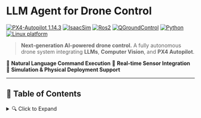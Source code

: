 # LLM Agent for Drone Control

[![PX4-Autopilot 1.14.3](https://img.shields.io/badge/PX4-Autopilot--1.14.3-green.svg)](https://docs.px4.io/main/en/releases/1.14.html)
[![IsaacSim](https://img.shields.io/badge/IsaacSim-4.5.0-silver.svg)](https://docs.isaacsim.omniverse.nvidia.com/latest/index.html)
[![Ros2](https://img.shields.io/badge/Ros2-Humble-violet.svg)](https://docs.ros.org/en/humble/Installation/Ubuntu-Install-Debs.html)
[![QGroundControl](https://img.shields.io/badge/QGroundControl-v4.4.3-yellow.svg)](https://docs.qgroundcontrol.com/master/en/qgc-user-guide/getting_started/quick_start.html)
[![Python](https://img.shields.io/badge/python-3.10-blue.svg)](https://docs.python.org/3/whatsnew/3.10.html)
[![Linux platform](https://img.shields.io/badge/platform-linux--64-orange.svg)](https://releases.ubuntu.com/22.04/)

> **Next-generation AI-powered drone control.**
> A fully autonomous drone system integrating **LLMs**, **Computer Vision**, and **PX4 Autopilot**.

🔹 **Natural Language Command Execution**
🔹 **Real-time Sensor Integration**
🔹 **Simulation & Physical Deployment Support**

---

## 📜 Table of Contents

<details>
  <summary>🔍 Click to Expand</summary>
1. [🌟 Project Overview](#-project-overview)
2. [📐 System Architecture](#-system-architecture)
3. [🛠️ Installation Guide](#%EF%B8%8F-installation-guide)
4. [🚀 Directions to Run the Project](#-directions-to-run-the-project)
5. [🎯 Expected Results](#-expected-results)
6. [🔍 Troubleshooting](#-troubleshooting)
7. [🎥 Demo Video](#-demo-video)
8. [👨‍💻 Contributors](#-contributors)
9. [📜 License](#-license)
<details>
  
---

## 🌟 Project Overview

This project focuses on developing a natural language-controlled drone system that minimizes human intervention. The system allows users to command a PX4 drone via natural language prompts, integrating cutting-edge technologies:

- 🚀 **Large Language Models (LLMs)** for interpreting user commands.
- 🎮 **NVIDIA ISAAC SIM** for sensor simulation.
- 🖼️ **Computer Vision** for object detection and depth estimation.
- 🔗 **MAVLink** for drone communication.
- ✈️ **PX4-Autopilot** for controlling drone actions.

The system translates natural language instructions into mission commands that enable autonomous drone operation, offering flexibility and scalability for real-world applications.

![System Demo GIF](https://via.placeholder.com/800x400.gif?text=Demo+of+Drone+Control)

---

## 📐 System Architecture
<br clear="left">

<div style="display: flex; align-items: center;">
  <div style="flex: 1;">
  <div style="flex: 1;">

```mermaid
graph LR;
  A[User Command] -->|Processed by LLM| B[LLM Module];
  B -->|Generates Tasks| C[Data Integration];
  C -->|Sends Instructions| D[PX4 Controller];
  D -->|Executes Drone Actions| E[Flight Feedback Loop];
```
  </div>
  <div style="flex: 1; padding-left: 20px;">
    <p>The system architecture involves several interconnected components working seamlessly together:</p>
    <ul>
      <li><strong>User Input Layer:</strong> Receives natural language commands from the user.</li>
      <li><strong>LLM Processing Unit:</strong> Interprets and translates commands into actionable tasks.</li>
      <li><strong>Data Integration Module:</strong> Integrates sensor and vision data into the command processing pipeline.</li>
      <li><strong>Execution Layer:</strong> Converts processed commands into PX4-compatible instructions and executes them.</li>
      <li><strong>Feedback Loop:</strong> Collects and processes data from sensors to refine ongoing operations.</li>
    </ul>
  </div>
</div>
---

## 🛠️ Installation Guide

### 1. Clone the Repository
```bash
git clone https://github.com/Bapiggott/IsaacDroneControl.git
cd IsaacDroneControl
```

### 2. Install Dependencies
Ensure Python is installed, then run:
```bash
pip install -r requirements.txt
```

### 3. Install Omniverse Launcher
Download the Omniverse Launcher:
```bash
wget https://install.launcher.omniverse.nvidia.com/installers/omniverse-launcher-linux.AppImage
chmod +x omniverse-launcher-linux.AppImage
./omniverse-launcher-linux.AppImage
```

### 4. Install Required Software

| Software | Description | Installation Guide |
|----------|-------------|------------------|
| **ROS 2 Humble** | 🤖 Seamless robot operating system integration. | [Install Here](https://docs.ros.org/en/humble/Installation/Ubuntu-Install-Debs.html) |
| **NVIDIA ISAAC SIM** | 🎮 Simulate realistic drone environments. | [Install Here](https://docs.omniverse.nvidia.com/isaacsim/latest/installation/install_workstation.html) |
| **Pegasus Simulator** | ✈️ High-fidelity drone flight simulations. | [Install Here](https://pegasussimulator.github.io/PegasusSimulator/source/setup/installation.html#installing-the-pegasus-simulator) |

### 4. Verify Setup
Confirm all dependencies and software are correctly installed.

---
## 🚀 Directions to Run the Project

### Command-Line Arguments

The system can be run with the following options to control specific components:
| Argument | Short | Description | Default |
|----------|-------|-------------|---------|
| `--llm_model_name` | `-l` | Name of the language model | `deepseek-r1:8b` |
| `--vlm_model_name` | `-v` | Name of the vision model | `llama3.2-vision` |
| `--interface_port` | `-p` | Port on which the web interface runs | `http://localhost:5000` |
| `--vlm_api_url` | `-va` | API endpoint for the VLM | `http://localhost:8889` |
| `--llm_api_url` | `-la` | API endpoint for the Ollama LLM | `http://localhost:8888` |
| `--components` | `-c` | Choose which components to start (`qgroundcontrol`, `ollama`, `image_server`, or `all`) | `all` |

### Example Commands

#### Run IsaacSim Environment with Pegasus
Before starting the main components, ensure the Isaac Sim world is running:
```bash
ISAACSIM_PYTHON isaac_sim_world.py
```

#### Start All Components
```bash
python3 start_system.py --components=all
```

or

```bash
python3 start_system.py -c all
```

#### Start Specific Components
To start only specific components like QGroundControl and the Image Server:
```bash
python3 start_system.py --components=qgroundcontrol,image_server
```

or

```bash
python3 start_system.py -c qgroundcontrol,image_server
```

### Access the User Interface
Once started, navigate to `http://localhost:5000` in your browser to interact with the system.

### Provide Natural Language Commands
Use the interface to input commands like "survey area" or "capture images of an object."

### Analyze Mission Data
Output data is saved in mission-specific directories within the project folder.
---

## 🎯 Expected Results

- **Depth Data:** Displays accurate depth estimations.
- **Mission Logs:** Visualized using [PX4 Log Analysis Tool](https://logs.px4.io/).
- **Object Detection:** JSON files contain detection details for mission objects.

---

## 🔍 Troubleshooting

<details>
  <summary>🛠️ Click for Common Issues & Fixes</summary>

- **Component Not Starting?** Ensure dependencies are installed and verify configurations.
- **Simulation Lag?** Allocate more system resources or lower rendering settings.
- **Interface Not Loading?** Confirm `--interface_port` is correctly set.

</details>

---

## 🎥 Demo Video

[![Watch the Demo](https://via.placeholder.com/800x400.png?text=Click+to+Watch+Demo)](https://example.com/demo)

---

## 👨‍💻 Contributors

- **Brett Piggott** - [GitHub](https://github.com/Bapiggott)
- **The rest of our team...**

---

## 📜 License

This project is licensed under...
<!--the MIT License. See the LICENSE file for details.

![Footer Image](https://via.placeholder.com/1200x200.png?text=Thank+You+for+Visiting)-->
